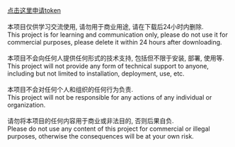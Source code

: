 [点击这里申请token](https://accounts.klei.com/account/game/servers?game=DontStarveTogether)\
\
本项目仅供学习交流使用, 请勿用于商业用途, 请在下载后24小时内删除.\
This project is for learning and communication only, please do not use it for commercial purposes, please delete it within 24 hours after downloading.\
\
本项目不会向任何人提供任何形式的技术支持, 包括但不限于安装, 部署, 使用等.\
This project will not provide any form of technical support to anyone, including but not limited to installation, deployment, use, etc.\
\
本项目不会对任何个人和组织的任何行为负责.\
This project will not be responsible for any actions of any individual or organization.\
\
请勿将本项目的任何内容用于商业或非法目的, 否则后果自负.\
Please do not use any content of this project for commercial or illegal purposes, otherwise the consequences will be at your own risk.